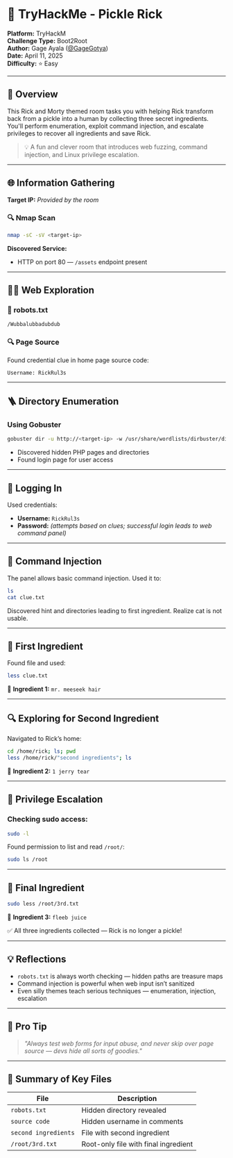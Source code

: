 # 🥒 TryHackMe - Pickle Rick

**Platform:** TryHackM  
**Challenge Type:** Boot2Root  
**Author:** Gage Ayala ([@GageGotya](https://github.com/GageGotya))  
**Date:** April 11, 2025  
**Difficulty:** ⭐ Easy  

---

## 📘 Overview

This Rick and Morty themed room tasks you with helping Rick transform back from a pickle into a human by collecting three secret ingredients.  
You'll perform enumeration, exploit command injection, and escalate privileges to recover all ingredients and save Rick.

> 💡 A fun and clever room that introduces web fuzzing, command injection, and Linux privilege escalation.

---

## 🌐 Information Gathering

**Target IP:** _Provided by the room_

### 🔍 Nmap Scan

```bash
nmap -sC -sV <target-ip>
```

**Discovered Service:**

- HTTP on port 80 — `/assets` endpoint present

---

## 🧑‍💻 Web Exploration

### 🧪 robots.txt

```text
/Wubbalubbadubdub
```

### 🔍 Page Source

Found credential clue in home page source code:

```text
Username: RickRul3s
```

---

## 🪜 Directory Enumeration

### Using Gobuster

```bash
gobuster dir -u http://<target-ip> -w /usr/share/wordlists/dirbuster/directory-list-2.3-medium.txt -x php
```

- Discovered hidden PHP pages and directories
- Found login page for user access

---

## 🔐 Logging In

Used credentials:

- **Username:** `RickRul3s`  
- **Password:** *(attempts based on clues; successful login leads to web command panel)*

---

## 💉 Command Injection

The panel allows basic command injection. Used it to:

```bash
ls
cat clue.txt
```

Discovered hint and directories leading to first ingredient. Realize cat is not usable.

---

## 📄 First Ingredient

Found file and used:

```bash
less clue.txt
```

🧪 **Ingredient 1:** `mr. meeseek hair`

---

## 🔍 Exploring for Second Ingredient

Navigated to Rick’s home:

```bash
cd /home/rick; ls; pwd
less /home/rick/"second ingredients"; ls
```

🧪 **Ingredient 2:** `1 jerry tear`

---

## 🔐 Privilege Escalation

### Checking sudo access:

```bash
sudo -l
```

Found permission to list and read `/root/`:

```bash
sudo ls /root
```

---

## 👑 Final Ingredient

```bash
sudo less /root/3rd.txt
```

🧪 **Ingredient 3:** `fleeb juice`

✅ All three ingredients collected — Rick is no longer a pickle!

---

## 💡 Reflections

- `robots.txt` is always worth checking — hidden paths are treasure maps  
- Command injection is powerful when web input isn’t sanitized  
- Even silly themes teach serious techniques — enumeration, injection, escalation

---

## 🧠 Pro Tip

> *"Always test web forms for input abuse, and never skip over page source — devs hide all sorts of goodies."*

---

## 📁 Summary of Key Files

| File                   | Description                              |
|------------------------|------------------------------------------|
| `robots.txt`           | Hidden directory revealed                |
| `source code`          | Hidden username in comments              |
| `second ingredients`   | File with second ingredient              |
| `/root/3rd.txt`        | Root-only file with final ingredient     |
